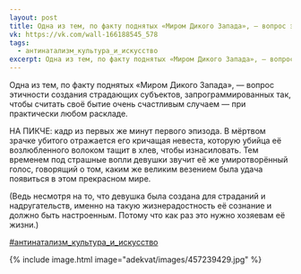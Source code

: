 ```yaml
---
layout: post
title: Одна из тем, по факту поднятых «Миром Дикого Запада», — вопрос этичности создания страдающих субъектов...
vk: https://vk.com/wall-166188545_578
tags:
  - антинатализм_культура_и_искусство
excerpt: Одна из тем, по факту поднятых «Миром Дикого Запада», — вопрос этичности создания страдающих субъектов, запрограммированных так, чтобы считать своё бытие очень счастливым случаем — при практически любом раскладе. ...
---
```

Одна из тем, по факту поднятых «Миром Дикого Запада», — вопрос этичности создания страдающих субъектов, запрограммированных так, чтобы считать своё бытие очень счастливым случаем — при практически любом раскладе.

НА ПИКЧЕ: кадр из первых же минут первого эпизода. В мёртвом зрачке убитого отражается его кричащая невеста, которую убийца её возлюбленного волоком тащит в хлев, чтобы изнасиловать. Тем временем под страшные вопли девушки звучит её же умиротворённый голос, говорящий о том, каким же великим везением была удача появиться в этом прекрасном мире.

(Ведь несмотря на то, что девушка была создана для страданий и надругательств, именно на такую жизнерадостность её сознание и должно быть настроенным. Потому что как раз это нужно хозяевам её жизни.)

[#антинатализм_культура_и_искусство](poisk.html#антинатализм_культура_и_искусство)

{% include image.html image="adekvat/images/457239429.jpg" %}